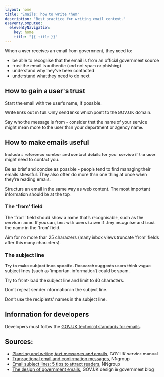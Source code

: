 ```yaml
---
layout: home
title: "Emails: how to write them"
description: "Best practice for writing email content."
eleventyComputed:
  eleventyNavigation:
    key: home
    title: "{{ title }}"
---
```

When a user receives an email from government, they need to:

- be able to recognise that the email is from an official government source
- trust the email is authentic (and not spam or phishing)
- understand why they’ve been contacted
- understand what they need to do next

## How to gain a user's trust

Start the email with the user’s name, if possible.

Write links out in full. Only send links which point to the GOV.UK domain.

Say who the message is from - consider that the name of your service might mean more to the user than your department or agency name.

## How to make emails useful

Include a reference number and contact details for your service if the user might need to contact you.

Be as brief and concise as possible - people tend to find managing their emails stressful. They also often do more than one thing at once when they’re reading emails.

Structure an email in the same way as web content. The most important information should be at the top.

### The ‘from’ field

The ‘from’ field should show a name that’s recognisable, such as the service name. If you can, test with users to see if they recognise and trust the name in the ‘from’ field.

Aim for no more than 25 characters (many inbox views truncate ’from’ fields after this many characters).

### The subject line

Try to make subject lines specific. Research suggests users think vague subject lines (such as ‘important information’) could be spam.

Try to front-load the subject line and limit to 40 characters.

Don’t repeat sender information in the subject line.

Don’t use the recipients’ names in the subject line.

## Information for developers

Developers must follow the [GOV.UK technical standards for emails](https://www.gov.uk/service-manual/technology/how-to-email-your-users).


## Sources:

- [Planning and writing text messages and emails](https://www.gov.uk/service-manual/design/sending-emails-and-text-messages), GOV.UK service manual
- [Transactional email and confirmation messages](https://www.nngroup.com/articles/transactional-and-confirmation-email/), NNgroup
- [Email subject lines: 5 tips to attract readers](https://www.nngroup.com/articles/email-subject-lines/), NNgroup
- [The design of government emails](https://designnotes.blog.gov.uk/2014/09/04/the-design-of-government-emails/), GOV.UK design in government blog
